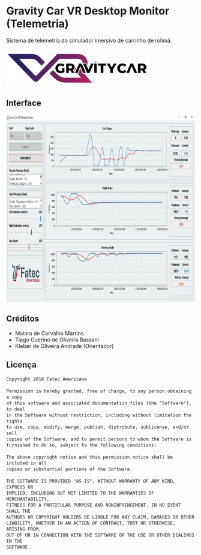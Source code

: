 # Gravity Car VR Desktop Monitor (Telemetria)

Sistema de telemetria do simulador imersivo de carrinho de rolimã.

<p align="left">
  <img src="https://github.com/kleberandrade/gravity-car-vr-desktop-monitor/blob/master/screenshots/logotipo.PNG" height="100"/>
</p>

## Interface

<p align="center">
  <img src="https://github.com/kleberandrade/gravity-car-vr-desktop-monitor/blob/master/screenshots/sistema.jpeg" height="500"/>
</p>

## Créditos
*   Maiara de Carvalho Martins
*   Tiago Guerino de Oliveira Bassani
*   Kleber de Oliveira Andrade (Orientador)

## Licença

    Copyright 2018 Fatec Americana
    
    Permission is hereby granted, free of charge, to any person obtaining a copy
    of this software and associated documentation files (the "Software"), to deal
    in the Software without restriction, including without limitation the rights
    to use, copy, modify, merge, publish, distribute, sublicense, and/or sell
    copies of the Software, and to permit persons to whom the Software is
    furnished to do so, subject to the following conditions:
    
    The above copyright notice and this permission notice shall be included in all
    copies or substantial portions of the Software.
    
    THE SOFTWARE IS PROVIDED "AS IS", WITHOUT WARRANTY OF ANY KIND, EXPRESS OR
    IMPLIED, INCLUDING BUT NOT LIMITED TO THE WARRANTIES OF MERCHANTABILITY,
    FITNESS FOR A PARTICULAR PURPOSE AND NONINFRINGEMENT. IN NO EVENT SHALL THE
    AUTHORS OR COPYRIGHT HOLDERS BE LIABLE FOR ANY CLAIM, DAMAGES OR OTHER
    LIABILITY, WHETHER IN AN ACTION OF CONTRACT, TORT OR OTHERWISE, ARISING FROM,
    OUT OF OR IN CONNECTION WITH THE SOFTWARE OR THE USE OR OTHER DEALINGS IN THE
    SOFTWARE.

